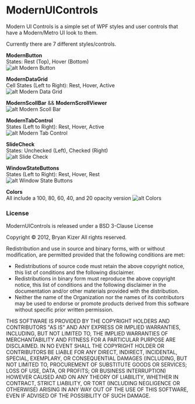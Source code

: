 # ModernUIControls
Modern UI Controls is a simple set of WPF styles and user controls that have a Modern/Metro UI look to them.

Currently there are 7 different styles/controls.

**ModernButton**  
States: Rest (Top), Hover (Bottom)  
![alt Modern Button](http://bryanckizer.com/gitimg/button.png)  

**ModernDataGrid**  
Cell States (Left to Right): Rest, Hover, Active  
![alt Modern Data Grid](http://bryanckizer.com/gitimg/datagrid.png)  

**ModernScollBar** && **ModernScrollViewer**  
![alt Modern Scoll Bar](http://bryanckizer.com/gitimg/scroll-bar.png)  

**ModernTabControl**  
States (Left to Right): Rest, Hover, Active  
![alt Modern Tab Control](http://bryanckizer.com/gitimg/tab-control.png)  

**SlideCheck**  
States: Unchecked (Left), Checked (Right)  
![alt Slide Check](http://bryanckizer.com/gitimg/check-sliders.png)  

**WindowStateButtons**  
States (Left to Right): Rest, Hover, Rest  
![alt Window State Buttons](http://bryanckizer.com/gitimg/win-state-btns.png)  

**Colors**  
All include a 100, 80, 60, 40, and 20 opacity version
![alt Colors](http://bryanckizer.com/gitimg/colors.png)  

### License
ModernUIControls is released under a BSD 3-Clause License

Copyright &copy; 2012, Bryan Kizer
All rights reserved. 

Redistribution and use in source and binary forms, with or without 
modification, are permitted provided that the following conditions are 
met: 

* Redistributions of source code must retain the above copyright notice, 
  this list of conditions and the following disclaimer.
* Redistributions in binary form must reproduce the above copyright notice,
  this list of conditions and the following disclaimer in the documentation
  and/or other materials provided with the distribution.
* Neither the name of the Organization nor the names of its contributors 
  may be used to endorse or promote products derived from this software 
  without specific prior written permission. 
  
THIS SOFTWARE IS PROVIDED BY THE COPYRIGHT HOLDERS AND CONTRIBUTORS "AS 
IS" AND ANY EXPRESS OR IMPLIED WARRANTIES, INCLUDING, BUT NOT LIMITED 
TO, THE IMPLIED WARRANTIES OF MERCHANTABILITY AND FITNESS FOR A 
PARTICULAR PURPOSE ARE DISCLAIMED. IN NO EVENT SHALL THE COPYRIGHT 
HOLDER OR CONTRIBUTORS BE LIABLE FOR ANY DIRECT, INDIRECT, INCIDENTAL, 
SPECIAL, EXEMPLARY, OR CONSEQUENTIAL DAMAGES (INCLUDING, BUT NOT LIMITED 
TO, PROCUREMENT OF SUBSTITUTE GOODS OR SERVICES; LOSS OF USE, DATA, OR 
PROFITS; OR BUSINESS INTERRUPTION) HOWEVER CAUSED AND ON ANY THEORY OF 
LIABILITY, WHETHER IN CONTRACT, STRICT LIABILITY, OR TORT (INCLUDING 
NEGLIGENCE OR OTHERWISE) ARISING IN ANY WAY OUT OF THE USE OF THIS 
SOFTWARE, EVEN IF ADVISED OF THE POSSIBILITY OF SUCH DAMAGE. 
